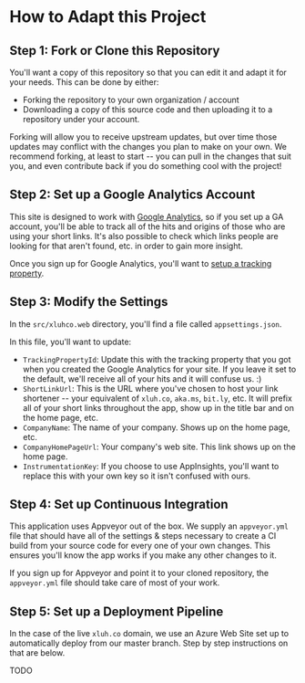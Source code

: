 # How to Adapt this Project

## Step 1: Fork or Clone this Repository

You'll want a copy of this repository so that you can edit it and adapt it for your needs. This can be done by either:

* Forking the repository to your own organization / account
* Downloading a copy of this source code and then uploading it to a repository under your account.

Forking will allow you to receive upstream updates, but over time those updates may conflict with the changes you plan to make on your own. We recommend forking, at least to start -- you can pull in the changes that suit you, and even contribute back if you do something cool with the project!

## Step 2: Set up a Google Analytics Account

This site is designed to work with [Google Analytics](https://www.google.com/analytics), so if you set up a GA account, you'll be able to track all of the hits and origins of those who are using your short links. It's also possible to check which links people are looking for that aren't found, etc. in order to gain more insight.

Once you sign up for Google Analytics, you'll want to [setup a tracking property](https://support.google.com/analytics/answer/1042508?hl=en).

## Step 3: Modify the Settings

In the `src/xluhco.web` directory, you'll find a file called `appsettings.json`.

In this file, you'll want to update:

* `TrackingPropertyId`: Update this with the tracking property that you got when you created the Google Analytics for your site. If you leave it set to the default, we'll receive all of your hits and it will confuse us. :)
* `ShortLinkUrl`: This is the URL where you've chosen to host your link shortener -- your equivalent of `xluh.co`, `aka.ms`, `bit.ly`, etc. It will prefix all of your short links throughout the app, show up in the title bar and on the home page, etc.
* `CompanyName`: The name of your company. Shows up on the home page, etc.
* `CompanyHomePageUrl`: Your company's web site. This link shows up on the home page.
* `InstrumentationKey`: If you choose to use AppInsights, you'll want to replace this with your own key so it isn't confused with ours.

## Step 4: Set up Continuous Integration

This application uses Appveyor out of the box. We supply an `appveyor.yml` file that should have all of the settings & steps necessary to create a CI build from your source code for every one of your own changes. This ensures you'll know the app works if you make any other changes to it.

If you sign up for Appveyor and point it to your cloned repository, the `appveyor.yml` file should take care of most of your work.

## Step 5: Set up a Deployment Pipeline

In the case of the live `xluh.co` domain, we use an Azure Web Site set up to automatically deploy from our master branch. Step by step instructions on that are below.

TODO